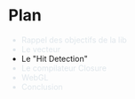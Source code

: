 <!SLIDE>

# Plan

<ul>
<li style="color: #DFE6EB">Rappel des objectifs de la lib</li>
<li style="color: #DFE6EB">Le vecteur</li>
<li>Le "Hit Detection"</li>
<li style="color: #DFE6EB">Le compilateur Closure</li>
<li style="color: #DFE6EB">WebGL</li>
<li style="color: #DFE6EB">Conclusion</li>
</ul>
